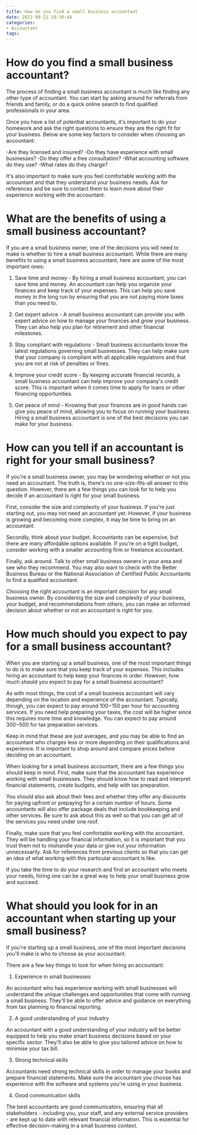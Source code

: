 ```yaml
---
title: How do you find a small business accountant
date: 2022-09-21 19:30:44
categories:
- Accountant
tags:
---
```



#  How do you find a small business accountant?

The process of finding a small business accountant is much like finding any other type of accountant. You can start by asking around for referrals from friends and family, or do a quick online search to find qualified professionals in your area.

Once you have a list of potential accountants, it's important to do your homework and ask the right questions to ensure they are the right fit for your business. Below are some key factors to consider when choosing an accountant:

-Are they licensed and insured?
-Do they have experience with small businesses?
-Do they offer a free consultation?
-What accounting software do they use?
-What rates do they charge?

It's also important to make sure you feel comfortable working with the accountant and that they understand your business needs. Ask for references and be sure to contact them to learn more about their experience working with the accountant.

#  What are the benefits of using a small business accountant?

If you are a small business owner, one of the decisions you will need to make is whether to hire a small business accountant. While there are many benefits to using a small business accountant, here are some of the most important ones:

1. Save time and money - By hiring a small business accountant, you can save time and money. An accountant can help you organize your finances and keep track of your expenses. This can help you save money in the long run by ensuring that you are not paying more taxes than you need to.

2. Get expert advice - A small business accountant can provide you with expert advice on how to manage your finances and grow your business. They can also help you plan for retirement and other financial milestones.

3. Stay compliant with regulations - Small business accountants know the latest regulations governing small businesses. They can help make sure that your company is compliant with all applicable regulations and that you are not at risk of penalties or fines.

4. Improve your credit score - By keeping accurate financial records, a small business accountant can help improve your company's credit score. This is important when it comes time to apply for loans or other financing opportunities.

5. Get peace of mind - Knowing that your finances are in good hands can give you peace of mind, allowing you to focus on running your business. Hiring a small business accountant is one of the best decisions you can make for your business.

#  How can you tell if an accountant is right for your small business?

If you're a small business owner, you may be wondering whether or not you need an accountant. The truth is, there's no one-size-fits-all answer to this question. However, there are a few things you can look for to help you decide if an accountant is right for your small business.

First, consider the size and complexity of your business. If you're just starting out, you may not need an accountant yet. However, if your business is growing and becoming more complex, it may be time to bring on an accountant.

Secondly, think about your budget. Accountants can be expensive, but there are many affordable options available. If you're on a tight budget, consider working with a smaller accounting firm or freelance accountant.

Finally, ask around. Talk to other small business owners in your area and see who they recommend. You may also want to check with the Better Business Bureau or the National Association of Certified Public Accountants to find a qualified accountant.

Choosing the right accountant is an important decision for any small business owner. By considering the size and complexity of your business, your budget, and recommendations from others, you can make an informed decision about whether or not an accountant is right for you.

#  How much should you expect to pay for a small business accountant?

When you are starting up a small business, one of the most important things to do is to make sure that you keep track of your expenses. This includes hiring an accountant to help keep your finances in order. However, how much should you expect to pay for a small business accountant?

As with most things, the cost of a small business accountant will vary depending on the location and experience of the accountant. Typically, though, you can expect to pay around $100-$150 per hour for accounting services. If you need help preparing your taxes, the cost will be higher since this requires more time and knowledge. You can expect to pay around $300-$500 for tax preparation services.

Keep in mind that these are just averages, and you may be able to find an accountant who charges less or more depending on their qualifications and experience. It is important to shop around and compare prices before deciding on an accountant.

When looking for a small business accountant, there are a few things you should keep in mind. First, make sure that the accountant has experience working with small businesses. They should know how to read and interpret financial statements, create budgets, and help with tax preparation.

You should also ask about their fees and whether they offer any discounts for paying upfront or prepaying for a certain number of hours. Some accountants will also offer package deals that include bookkeeping and other services. Be sure to ask about this as well so that you can get all of the services you need under one roof.

Finally, make sure that you feel comfortable working with the accountant. They will be handling your financial information, so it is important that you trust them not to mishandle your data or give out your information unnecessarily. Ask for references from previous clients so that you can get an idea of what working with this particular accountant is like.

If you take the time to do your research and find an accountant who meets your needs, hiring one can be a great way to help your small business grow and succeed.

#  What should you look for in an accountant when starting up your small business?

If you're starting up a small business, one of the most important decisions you'll make is who to choose as your accountant. 

There are a few key things to look for when hiring an accountant:

1. Experience in small businesses

An accountant who has experience working with small businesses will understand the unique challenges and opportunities that come with running a small business. They'll be able to offer advice and guidance on everything from tax planning to financial reporting.

2. A good understanding of your industry

An accountant with a good understanding of your industry will be better equipped to help you make smart business decisions based on your specific sector. They'll also be able to give you tailored advice on how to minimise your tax bill.

3. Strong technical skills

Accountants need strong technical skills in order to manage your books and prepare financial statements. Make sure the accountant you choose has experience with the software and systems you're using in your business.

4. Good communication skills

The best accountants are good communicators, ensuring that all stakeholders - including you, your staff, and any external service providers - are kept up to date with relevant financial information. This is essential for effective decision-making in a small business context.